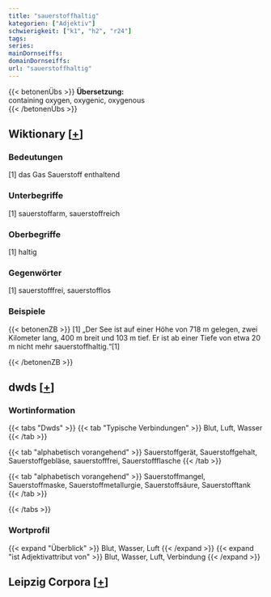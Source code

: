 ```yaml
---
title: "sauerstoffhaltig"
kategorien: ["Adjektiv"]
schwierigkeit: ["k1", "h2", "r24"]
tags:
series:
mainDornseiffs:
domainDornseiffs:
url: "sauerstoffhaltig"
---
```


{{< betonenÜbs >}}
**Übersetzung:**  
containing oxygen, oxygenic, oxygenous  
{{< /betonenÜbs >}}

## Wiktionary [[+](https://de.wiktionary.org/wiki/sauerstoffhaltig)]

### Bedeutungen
[1] das Gas Sauerstoff enthaltend  

### Unterbegriffe
[1] sauerstoffarm, sauerstoffreich  

### Oberbegriffe
[1] haltig  

### Gegenwörter
[1] sauerstofffrei, sauerstofflos  

### Beispiele
{{< betonenZB >}}
[1] „Der See ist auf einer Höhe von 718 m gelegen, zwei Kilometer lang, 400 m breit und 103 m tief. Er ist ab einer Tiefe von etwa 20 m nicht mehr sauerstoffhaltig.“[1]  

{{< /betonenZB >}}


## dwds [[+](https://www.dwds.de/wb/sauerstoffhaltig)]

### Wortinformation
{{< tabs "Dwds" >}}
{{< tab "Typische Verbindungen" >}}
Blut, Luft, Wasser
{{< /tab >}}

{{< tab "alphabetisch vorangehend" >}}
Sauerstoffgerät, Sauerstoffgehalt, Sauerstoffgebläse, sauerstofffrei, Sauerstoffflasche
{{< /tab >}}

{{< tab "alphabetisch vorangehend" >}}
Sauerstoffmangel, Sauerstoffmaske, Sauerstoffmetallurgie, Sauerstoffsäure, Sauerstofftank
{{< /tab >}}

{{< /tabs >}}

### Wortprofil
{{< expand "Überblick" >}} Blut, Wasser, Luft {{< /expand >}}
{{< expand "ist Adjektivattribut von" >}} Blut, Wasser, Luft, Verbindung {{< /expand >}}

## Leipzig Corpora [[+](https://corpora.uni-leipzig.de/en/res?word=sauerstoffhaltig&corpusId=deu_newscrawl-public_2018)]

